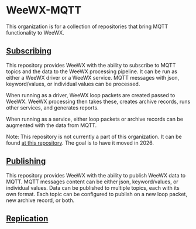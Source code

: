# WeeWX-MQTT

This organization is for a collection of repositories that bring MQTT functionality to WeeWX.

## [Subscribing](https://github.com/bellrichm/WeeWX-MQTTSubscribe)

This repository provides WeeWX with the ability to subscribe to MQTT topics and the data to the WeeWX processing pipeline. It can be run as either a WeeWX driver or a WeeWX service.
MQTT messages with json, keyword/values, or individual values can be processed.

When running as a driver, WeeWX loop packets are created passed to WeeWX.
WeeWX processing then takes these, creates archive records, runs other services, and generates reports.

When running as a service, either loop packets or archive records can be augmented with the data from MQTT.

Note: This repository is not currently a part of this organization. It can be found [at this repository](https://github.com/bellrichm/WeeWX-MQTTSubscribe). The goal is to have it moved in 2026.

## [Publishing](https://github.com/weewx-mqtt/publish)

This repository provides WeeWX with the ability to publish WeeWX data to MQTT.
MQTT messages content can be either json, keyword/values, or individual values.
Data can be published to multiple topics, each with its own format.
Each topic can be configured to publish on a new loop packet, new archive record, or both.

## [Replication](https://github.com/weewx-mqtt/replicate)
